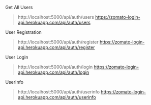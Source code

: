 
Get All Users
> http://localhost:5000/api/auth/users
> https://zomato-login-api.herokuapp.com/api/auth/users

User Registration
> http://localhost:5000/api/auth/register
> https://zomato-login-api.herokuapp.com/api/auth/register

User Login
> http://localhost:5000/api/auth/login
> https://zomato-login-api.herokuapp.com/api/auth/login

UserInfo
> http://localhost:5000/api/auth/userinfo
> https://zomato-login-api.herokuapp.com/api/auth/userinfo